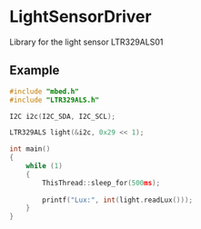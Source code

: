 ﻿# LightSensorDriver

Library for the light sensor LTR329ALS01

## Example

```c
#include "mbed.h"
#include "LTR329ALS.h"

I2C i2c(I2C_SDA, I2C_SCL);

LTR329ALS light(&i2c, 0x29 << 1);

int main()
{
    while (1) 
    {
        ThisThread::sleep_for(500ms);
        
        printf("Lux:", int(light.readLux()));
    }
}

```
